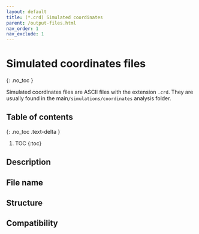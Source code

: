 ```yaml
---
layout: default
title: (*.crd) Simulated coordinates
parent: /output-files.html
nav_order: 1
nav_exclude: 1
---
```



# Simulated coordinates files
{: .no_toc }

Simulated coordinates files are ASCII files with the extension `.crd`. They are usually found in the main`/simulations/coordinates` analysis folder.

## Table of contents
{: .no_toc .text-delta }

1. TOC
{:toc}

## Description

## File name

## Structure

## Compatibility
